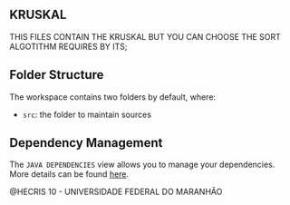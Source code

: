 ## KRUSKAL

THIS FILES CONTAIN THE KRUSKAL BUT YOU CAN CHOOSE THE SORT ALGOTITHM REQUIRES BY ITS;

## Folder Structure

The workspace contains two folders by default, where:

- `src`: the folder to maintain sources

## Dependency Management

The `JAVA DEPENDENCIES` view allows you to manage your dependencies. More details can be found [here](https://github.com/microsoft/vscode-java-pack/blob/master/release-notes/v0.9.0.md#work-with-jar-files-directly).


@HECRIS 10 - UNIVERSIDADE FEDERAL DO MARANHÃO
